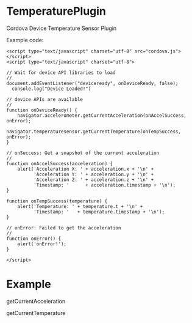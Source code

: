 # TemperaturePlugin
Cordova Device Temperature Sensor Plugin

Example code:

<!DOCTYPE html>
<html>
  <head>
    <title>Acceleration & Temperature Example</title>

    <script type="text/javascript" charset="utf-8" src="cordova.js"></script>
    <script type="text/javascript" charset="utf-8">

    // Wait for device API libraries to load
    //
    document.addEventListener("deviceready", onDeviceReady, false);
	  console.log("Device Loaded!")

    // device APIs are available
    //
    function onDeviceReady() {
        navigator.accelerometer.getCurrentAcceleration(onAccelSuccess, onError);
		    navigator.temperaturesensor.getCurrentTemperature(onTempSuccess, onError);
    }

    // onSuccess: Get a snapshot of the current acceleration
    //
    function onAccelSuccess(acceleration) {
        alert('Acceleration X: ' + acceleration.x + '\n' +
              'Acceleration Y: ' + acceleration.y + '\n' +
              'Acceleration Z: ' + acceleration.z + '\n' +
              'Timestamp: '      + acceleration.timestamp + '\n');
    }
	
    function onTempSuccess(temperature) {
        alert('Temperature: ' + temperature.t + '\n' +
              'Timestamp: '   + temperature.timestamp + '\n');
    }

    // onError: Failed to get the acceleration
    //
    function onError() {
        alert('onError!');
    }

    </script>
  </head>
  <body>
    <h1>Example</h1>
    <p>getCurrentAcceleration</p>
	<p>getCurrentTemperature</p>
  </body>
</html>

